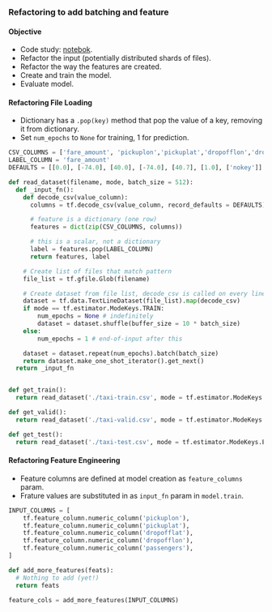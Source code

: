 ### Refactoring to add batching and feature
#### Objective
* Code study: [notebok](https://github.com/shawlu95/training-data-analyst/blob/master/courses/machine_learning/tensorflow/c_batched.ipynb).
* Refactor the input (potentially distributed shards of files).
* Refactor the way the features are created.
* Create and train the model.
* Evaluate model.

#### Refactoring File Loading

* Dictionary has a `.pop(key)` method that pop the value of a key, removing it from dictionary.
* Set `num_epochs` to `None` for training, 1 for prediction.

```python
CSV_COLUMNS = ['fare_amount', 'pickuplon','pickuplat','dropofflon','dropofflat','passengers', 'key']
LABEL_COLUMN = 'fare_amount'
DEFAULTS = [[0.0], [-74.0], [40.0], [-74.0], [40.7], [1.0], ['nokey']]

def read_dataset(filename, mode, batch_size = 512):
  def _input_fn():
    def decode_csv(value_column):
      columns = tf.decode_csv(value_column, record_defaults = DEFAULTS)

      # feature is a dictionary (one row)
      features = dict(zip(CSV_COLUMNS, columns))

      # this is a scalar, not a dictionary
      label = features.pop(LABEL_COLUMN)
      return features, label

    # Create list of files that match pattern
    file_list = tf.gfile.Glob(filename)

    # Create dataset from file list, decode_csv is called on every line!
    dataset = tf.data.TextLineDataset(file_list).map(decode_csv)
    if mode == tf.estimator.ModeKeys.TRAIN:
        num_epochs = None # indefinitely
        dataset = dataset.shuffle(buffer_size = 10 * batch_size)
    else:
        num_epochs = 1 # end-of-input after this

    dataset = dataset.repeat(num_epochs).batch(batch_size)
    return dataset.make_one_shot_iterator().get_next()
  return _input_fn


def get_train():
  return read_dataset('./taxi-train.csv', mode = tf.estimator.ModeKeys.TRAIN)

def get_valid():
  return read_dataset('./taxi-valid.csv', mode = tf.estimator.ModeKeys.EVAL)

def get_test():
  return read_dataset('./taxi-test.csv', mode = tf.estimator.ModeKeys.EVAL)
```

#### Refactoring Feature Engineering
* Feature columns are defined at model creation as `feature_columns` param.
* Frature values are substituted in as `input_fn` param in `model.train`.

```python
INPUT_COLUMNS = [
    tf.feature_column.numeric_column('pickuplon'),
    tf.feature_column.numeric_column('pickuplat'),
    tf.feature_column.numeric_column('dropofflat'),
    tf.feature_column.numeric_column('dropofflon'),
    tf.feature_column.numeric_column('passengers'),
]

def add_more_features(feats):
  # Nothing to add (yet!)
  return feats

feature_cols = add_more_features(INPUT_COLUMNS)
```
